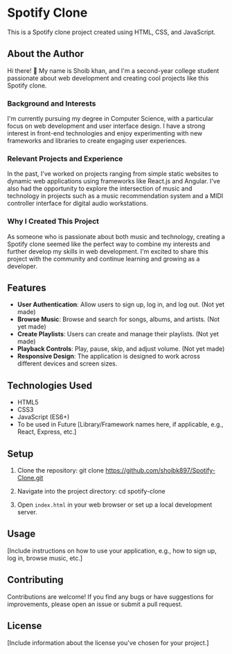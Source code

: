 # Spotify Clone

This is a Spotify clone project created using HTML, CSS, and JavaScript.

## About the Author

Hi there! 👋 My name is Shoib khan, and I'm a second-year college student passionate about web development and creating cool projects like this Spotify clone.

### Background and Interests

I'm currently pursuing my degree in Computer Science, with a particular focus on web development and user interface design. I have a strong interest in front-end technologies and enjoy experimenting with new frameworks and libraries to create engaging user experiences.

### Relevant Projects and Experience

In the past, I've worked on projects ranging from simple static websites to dynamic web applications using frameworks like React.js and Angular. I've also had the opportunity to explore the intersection of music and technology in projects such as a music recommendation system and a MIDI controller interface for digital audio workstations.

### Why I Created This Project

As someone who is passionate about both music and technology, creating a Spotify clone seemed like the perfect way to combine my interests and further develop my skills in web development. I'm excited to share this project with the community and continue learning and growing as a developer.

## Features

- **User Authentication**: Allow users to sign up, log in, and log out. (Not yet made)
- **Browse Music**: Browse and search for songs, albums, and artists. (Not yet made)
- **Create Playlists**: Users can create and manage their playlists. (Not yet made)
- **Playback Controls**: Play, pause, skip, and adjust volume. (Not yet made)
- **Responsive Design**: The application is designed to work across different devices and screen sizes.

## Technologies Used

- HTML5
- CSS3
- JavaScript (ES6+)
- To be used in Future [Library/Framework names here, if applicable, e.g., React, Express, etc.]

## Setup

1. Clone the repository:
    git clone https://github.com/shoibk897/Spotify-Clone.git

2. Navigate into the project directory:
    cd spotify-clone

3. Open `index.html` in your web browser or set up a local development server.

## Usage

[Include instructions on how to use your application, e.g., how to sign up, log in, browse music, etc.]

## Contributing

Contributions are welcome! If you find any bugs or have suggestions for improvements, please open an issue or submit a pull request.

## License

[Include information about the license you've chosen for your project.]
 
